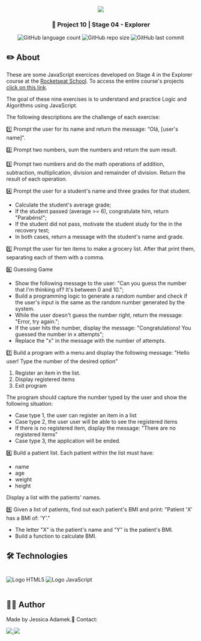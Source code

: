 <div align="center">
   <img src="https://www.rocketseat.com.br/assets/logos/explorer.svg" />
</div>
<h3 align="center">🚀 Project 10 | Stage 04 - Explorer</h3>

<div align="center">
  <img alt="GitHub language count" src="https://img.shields.io/github/languages/count/jeadamek/logic-and-algorithms-js">

  <img alt="GitHub repo size" src="https://img.shields.io/github/repo-size/jeadamek/logic-and-algorithms-js">
  
  <img alt="GitHub last commit" src="https://img.shields.io/github/last-commit/jeadamek/logic-and-algorithms-js">
</div>  

## ✏️ About

These are some JavaScript exercices developed on Stage 4 in the Explorer course at the [Rocketseat School](https://www.rocketseat.com.br/). To access the entire course's projects [click on this link](https://github.com/jeadamek/explorer-rocketseat). 

The goal of these nine exercises is to understand and practice Logic and Algorithms using JavaScript.

The following descriptions are the challenge of each exercise:

1️⃣ Prompt the user for its name and return the message: “Olá, [user's name]”.

2️⃣ Prompt two numbers, sum the numbers and return the sum result.

3️⃣ Prompt two numbers and do the math operations of addition, subtraction, multiplication, division and remainder of division. Return the result of each operation.

4️⃣ Prompt the user for a student's name and three grades for that student.
- Calculate the student's average grade;
- If the student passed (average >= 6), congratulate him, return "Parabéns!";
- If the student did not pass, motivate the student study for the in the recovery test;
- In both cases, return a message with the student's name and grade.

5️⃣ Prompt the user for ten items to make a grocery list. After that print them, separating each of them with a comma.

6️⃣ Guessing Game
- Show the following message to the user: "Can you guess the number that I'm thinking of? It's between  0 and 10.";
- Build a programming logic to generate a random number and check if the user's input is the same as the random number generated by the system.
- While the user doesn't guess the number right, return the message: "Error, try again.";
- If the user hits the number, display the message: "Congratulations! You guessed the number in x attempts";
- Replace the "x" in the message with the number of attempts.

7️⃣ Build a program with a menu and display the following message: "Hello user! Type the number of the desired option"
1. Register an item in the list.
2. Display registered items
3. Exit program

The program should capture the number typed by the user and show the following situation:
- Case type 1, the user can register an item in a list
- Case type 2, the user user will be able to see the registered items
- If there is no registered item, display the message: "There are no registered items"
- Case type 3, the application will be ended.

8️⃣ Build a patient list. Each patient within the list must have:
- name
- age
- weight
- height

Display a list with the patients' names.

9️⃣ Given a list of patients, find out each patient's BMI and print: "Patient 'X' has a BMI of: 'Y'."
- The letter "X" is the patient's name and "Y" is the patient's BMI.
- Build a function to calculate BMI.


## 🛠️ Technologies

<div style="display: inline_block"><br/>

  <img alt="Logo HTML5" src="https://img.shields.io/badge/HTML5-E34F26?style=for-the-badge&logo=html5&logoColor=white">
  <img alt="Logo JavaScript" src="https://img.shields.io/badge/JavaScript-F7DF1E?style=for-the-badge&logo=javascript&logoColor=black">
</div>
</br>

## 👩‍💻 Author

Made by Jessica Adamek.🖖 Contact: 
<div>
  <a href="https://www.linkedin.com/in/jessica-adamek/" target="_blank">
    <img src="https://img.shields.io/badge/LinkedIn-0077B5?style=for-the-badge&logo=linkedin&logoColor=white">
  </a>
  <a href="mailto:jessica.g.adamek@gmail.com" target="_blank">
    <img src="https://img.shields.io/badge/Gmail-D14836?style=for-the-badge&logo=gmail&logoColor=white">
  </a>
</div>


